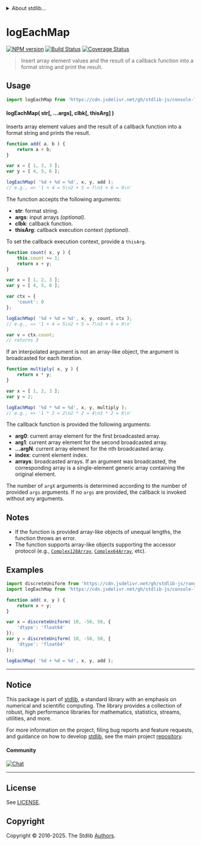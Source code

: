 <!--

@license Apache-2.0

Copyright (c) 2025 The Stdlib Authors.

Licensed under the Apache License, Version 2.0 (the "License");
you may not use this file except in compliance with the License.
You may obtain a copy of the License at

   http://www.apache.org/licenses/LICENSE-2.0

Unless required by applicable law or agreed to in writing, software
distributed under the License is distributed on an "AS IS" BASIS,
WITHOUT WARRANTIES OR CONDITIONS OF ANY KIND, either express or implied.
See the License for the specific language governing permissions and
limitations under the License.

-->


<details>
  <summary>
    About stdlib...
  </summary>
  <p>We believe in a future in which the web is a preferred environment for numerical computation. To help realize this future, we've built stdlib. stdlib is a standard library, with an emphasis on numerical and scientific computation, written in JavaScript (and C) for execution in browsers and in Node.js.</p>
  <p>The library is fully decomposable, being architected in such a way that you can swap out and mix and match APIs and functionality to cater to your exact preferences and use cases.</p>
  <p>When you use stdlib, you can be absolutely certain that you are using the most thorough, rigorous, well-written, studied, documented, tested, measured, and high-quality code out there.</p>
  <p>To join us in bringing numerical computing to the web, get started by checking us out on <a href="https://github.com/stdlib-js/stdlib">GitHub</a>, and please consider <a href="https://opencollective.com/stdlib">financially supporting stdlib</a>. We greatly appreciate your continued support!</p>
</details>

# logEachMap

[![NPM version][npm-image]][npm-url] [![Build Status][test-image]][test-url] [![Coverage Status][coverage-image]][coverage-url] <!-- [![dependencies][dependencies-image]][dependencies-url] -->

> Insert array element values and the result of a callback function into a format string and print the result.

<!-- Section to include introductory text. Make sure to keep an empty line after the intro `section` element and another before the `/section` close. -->

<section class="intro">

</section>

<!-- /.intro -->

<!-- Package usage documentation. -->



<section class="usage">

## Usage

```javascript
import logEachMap from 'https://cdn.jsdelivr.net/gh/stdlib-js/console-log-each-map@deno/mod.js';
```

#### logEachMap( str\[, ...args], clbk\[, thisArg] )

Inserts array element values and the result of a callback function into a format string and prints the result.

```javascript
function add( a, b ) {
    return a + b;
}

var x = [ 1, 2, 3 ];
var y = [ 4, 5, 6 ];

logEachMap( '%d + %d = %d', x, y, add );
// e.g., => '1 + 4 = 5\n2 + 5 = 7\n3 + 6 = 9\n'
```

The function accepts the following arguments:

-   **str**: format string.
-   **args**: input arrays _(optional)_.
-   **clbk**: callback function.
-   **thisArg**: callback execution context _(optional)_.

To set the callback execution context, provide a `thisArg`.

<!-- eslint-disable no-invalid-this -->

```javascript
function count( x, y ) {
    this.count += 1;
    return x + y;
}

var x = [ 1, 2, 3 ];
var y = [ 4, 5, 6 ];

var ctx = {
    'count': 0
};

logEachMap( '%d + %d = %d', x, y, count, ctx );
// e.g., => '1 + 4 = 5\n2 + 5 = 7\n3 + 6 = 9\n'

var v = ctx.count;
// returns 3
```

If an interpolated argument is not an array-like object, the argument is broadcasted for each iteration.

```javascript
function multiply( x, y ) {
    return x * y;
}

var x = [ 1, 2, 3 ];
var y = 2;

logEachMap( '%d * %d = %d', x, y, multiply );
// e.g., => '1 * 2 = 2\n2 * 2 = 4\n3 * 2 = 6\n'
```

The callback function is provided the following arguments:

-   **arg0**: current array element for the first broadcasted array.
-   **arg1**: current array element for the second broadcasted array.
-   **...argN**: current array element for the nth broadcasted array.
-   **index**: current element index.
-   **arrays**: broadcasted arrays. If an argument was broadcasted, the corresponding array is a single-element generic array containing the original element.

The number of `argX` arguments is determined according to the number of provided `args` arguments. If no `args` are provided, the callback is invoked without any arguments.

</section>

<!-- /.usage -->

<!-- Package usage notes. Make sure to keep an empty line after the `section` element and another before the `/section` close. -->

<section class="notes">

## Notes

-   If the function is provided array-like objects of unequal lengths, the function throws an error.
-   The function supports array-like objects supporting the accessor protocol (e.g., [`Complex128Array`][@stdlib/array/complex128], [`Complex64Array`][@stdlib/array/complex64], etc).

</section>

<!-- /.notes -->

<!-- Package usage examples. -->

<section class="examples">

## Examples

<!-- eslint no-undef: "error" -->

```javascript
import discreteUniform from 'https://cdn.jsdelivr.net/gh/stdlib-js/random-array-discrete-uniform@deno/mod.js';
import logEachMap from 'https://cdn.jsdelivr.net/gh/stdlib-js/console-log-each-map@deno/mod.js';

function add( x, y ) {
    return x + y;
}

var x = discreteUniform( 10, -50, 50, {
    'dtype': 'float64'
});
var y = discreteUniform( 10, -50, 50, {
    'dtype': 'float64'
});

logEachMap( '%d + %d = %d', x, y, add );
```

</section>

<!-- /.examples -->

<!-- Section to include cited references. If references are included, add a horizontal rule *before* the section. Make sure to keep an empty line after the `section` element and another before the `/section` close. -->

<section class="references">

</section>

<!-- /.references -->

<!-- Section for related `stdlib` packages. Do not manually edit this section, as it is automatically populated. -->

<section class="related">

</section>

<!-- /.related -->

<!-- Section for all links. Make sure to keep an empty line after the `section` element and another before the `/section` close. -->


<section class="main-repo" >

* * *

## Notice

This package is part of [stdlib][stdlib], a standard library with an emphasis on numerical and scientific computing. The library provides a collection of robust, high performance libraries for mathematics, statistics, streams, utilities, and more.

For more information on the project, filing bug reports and feature requests, and guidance on how to develop [stdlib][stdlib], see the main project [repository][stdlib].

#### Community

[![Chat][chat-image]][chat-url]

---

## License

See [LICENSE][stdlib-license].


## Copyright

Copyright &copy; 2016-2025. The Stdlib [Authors][stdlib-authors].

</section>

<!-- /.stdlib -->

<!-- Section for all links. Make sure to keep an empty line after the `section` element and another before the `/section` close. -->

<section class="links">

[npm-image]: http://img.shields.io/npm/v/@stdlib/console-log-each-map.svg
[npm-url]: https://npmjs.org/package/@stdlib/console-log-each-map

[test-image]: https://github.com/stdlib-js/console-log-each-map/actions/workflows/test.yml/badge.svg?branch=main
[test-url]: https://github.com/stdlib-js/console-log-each-map/actions/workflows/test.yml?query=branch:main

[coverage-image]: https://img.shields.io/codecov/c/github/stdlib-js/console-log-each-map/main.svg
[coverage-url]: https://codecov.io/github/stdlib-js/console-log-each-map?branch=main

<!--

[dependencies-image]: https://img.shields.io/david/stdlib-js/console-log-each-map.svg
[dependencies-url]: https://david-dm.org/stdlib-js/console-log-each-map/main

-->

[chat-image]: https://img.shields.io/gitter/room/stdlib-js/stdlib.svg
[chat-url]: https://app.gitter.im/#/room/#stdlib-js_stdlib:gitter.im

[stdlib]: https://github.com/stdlib-js/stdlib

[stdlib-authors]: https://github.com/stdlib-js/stdlib/graphs/contributors

[umd]: https://github.com/umdjs/umd
[es-module]: https://developer.mozilla.org/en-US/docs/Web/JavaScript/Guide/Modules

[deno-url]: https://github.com/stdlib-js/console-log-each-map/tree/deno
[deno-readme]: https://github.com/stdlib-js/console-log-each-map/blob/deno/README.md
[umd-url]: https://github.com/stdlib-js/console-log-each-map/tree/umd
[umd-readme]: https://github.com/stdlib-js/console-log-each-map/blob/umd/README.md
[esm-url]: https://github.com/stdlib-js/console-log-each-map/tree/esm
[esm-readme]: https://github.com/stdlib-js/console-log-each-map/blob/esm/README.md
[branches-url]: https://github.com/stdlib-js/console-log-each-map/blob/main/branches.md

[stdlib-license]: https://raw.githubusercontent.com/stdlib-js/console-log-each-map/main/LICENSE

[@stdlib/array/complex128]: https://github.com/stdlib-js/array-complex128/tree/deno

[@stdlib/array/complex64]: https://github.com/stdlib-js/array-complex64/tree/deno

</section>

<!-- /.links -->
